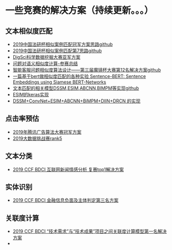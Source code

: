 # 一些竞赛的解决方案（持续更新。。。）
## 文本相似度匹配
* [2019中国法研杯相似案例匹配冠军方案思路](http://baijiahao.baidu.com/s?id=1648388541454850584&wfr=spider&for=pc)[github](https://github.com/GuidoPaul/CAIL2019)
* [2019中国法研杯相似案例匹配第7思路](https://zhuanlan.zhihu.com/p/88207736)[github](https://github.com/hecongqing/CAIL2019)
* [DigSci科学数据挖掘大赛亚军方案](https://blog.csdn.net/lemonbit/article/details/102849103)
* [问题对语义相似度计算-参赛总结](https://blog.csdn.net/stay_foolish12/article/details/89381728)
* [智能客服问题相似度算法设计——第三届魔镜杯大赛第12名解决方案](https://www.jianshu.com/p/827dd447daf9?utm_campaign=hugo&utm_medium=reader_share&utm_content=note&utm_source=qq)[github](https://github.com/LittletreeZou/Question-Pairs-Matching)
* [一篇基于bert做相似度匹配的各种实验 Sentence-BERT: Sentence Embeddings using Siamese BERT-Networks](https://arxiv.org/pdf/1908.10084.pdf)
* [文本匹配的相关模型DSSM,ESIM,ABCNN,BIMPM等实现](https://blog.csdn.net/pengmingpengming/article/details/88534968)[github](https://github.com/pengming617/text_matching)
* [ESIM的keras实现](https://www.kaggle.com/lamdang/dl-models/code)
* [DSSM+ConvNet+ESIM+ABCNN+BiMPM+DIIN+DRCN 的实现](https://github.com/terrifyzhao/text_matching)

## 点击率预估
* [2019年腾讯广告算法大赛冠军方案](https://zhuanlan.zhihu.com/p/85520936)
* [2019大数据挑战赛rank5](https://github.com/LiuYaKu/2019-rank5)


## 文本分类
* [2019 CCF BDCI 互联网新闻情感分析 复赛top1解决方案](https://github.com/cxy229/BDCI2019-SENTIMENT-CLASSIFICATION)

## 实体识别
* [2019 CCF BDCI 金融信息负面及主体判定第三名方案](https://github.com/Chevalier1024/CCF-BDCI-ABSA)

## 关联度计算
* [2019 CCF BDCI “技术需求”与“技术成果”项目之间关联度计算模型第一名解决方案](https://github.com/Makaixin/Correlation-between-requirements-and-achievements)
* 